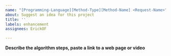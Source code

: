 ```yaml
---
name: "[Programming-Language][Method-Type][Method-Name] <Request-Name>"
about: Suggest an idea for this project
title: ''
labels: enhancement
assignees: ErickOF

---
```


**Describe the algorithm steps, paste a link to a web page or video**
